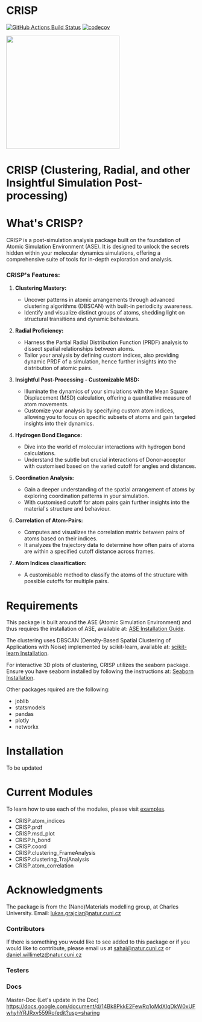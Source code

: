 CRISP
==============================
[//]: # (Badges)
[![GitHub Actions Build Status](https://github.com/REPLACE_WITH_OWNER_ACCOUNT/CRISP/workflows/CI/badge.svg)](https://github.com/REPLACE_WITH_OWNER_ACCOUNT/CRISP/actions?query=workflow%3ACI)
[![codecov](https://codecov.io/gh/REPLACE_WITH_OWNER_ACCOUNT/CRISP/branch/main/graph/badge.svg)](https://codecov.io/gh/REPLACE_WITH_OWNER_ACCOUNT/CRISP/branch/main)


<img src="https://github.com/Indranil17/CRISP/blob/main/example/DALL%C2%B7E_art.png" width="300">

# CRISP (Clustering, Radial, and other Insightful Simulation Post-processing)

# What's CRISP?
CRISP is a post-simulation analysis package built on the foundation of Atomic Simulation Environment (ASE). It is designed to unlock the secrets hidden within your molecular dynamics simulations, offering a comprehensive suite of tools for in-depth exploration and analysis.

### **CRISP's Features:**
1. **Clustering Mastery:**
   - Uncover patterns in atomic arrangements through advanced clustering algorithms (DBSCAN) with built-in periodicity awareness.
   - Identify and visualize distinct groups of atoms, shedding light on structural transitions and dynamic behaviours.

2. **Radial Proficiency:**
   - Harness the Partial Radial Distribution Function (PRDF) analysis to dissect spatial relationships between atoms.
   - Tailor your analysis by defining custom indices, also providing dynamic PRDF of a simulation, hence further insights into the distribution of atomic pairs.

3. **Insightful Post-Processing - Customizable MSD:**
   - Illuminate the dynamics of your simulations with the Mean Square Displacement (MSD) calculation, offering a quantitative measure of atom movements.
   - Customize your analysis by specifying custom atom indices, allowing you to focus on specific subsets of atoms and gain targeted insights into their dynamics.

4. **Hydrogen Bond Elegance:**
   - Dive into the world of molecular interactions with hydrogen bond calculations.
   - Understand the subtle but crucial interactions of Donor-acceptor with customised based on the varied cutoff for angles and distances.

5. **Coordination Analysis:**
   - Gain a deeper understanding of the spatial arrangement of atoms by exploring coordination patterns in your simulation.
   - With customised cutoff for atom pairs gain further insights into the material's structure and behaviour.

7. **Correlation of Atom-Pairs:**
   - Computes and visualizes the correlation matrix between pairs of atoms based on their indices.
   - It analyzes the trajectory data to determine how often pairs of atoms are within a specified cutoff distance across frames.
     
8. **Atom Indices classification:**
   - A customisable method to classify the atoms of the structure with possible cutoffs for multiple pairs.
    


# Requirements
This package is built around the ASE (Atomic Simulation Environment) and thus requires the installation of ASE, available at: [ASE Installation Guide](https://wiki.fysik.dtu.dk/ase/install.html).

The clustering uses DBSCAN (Density-Based Spatial Clustering of Applications with Noise) implemented by scikit-learn, available at: [scikit-learn Installation](https://scikit-learn.org/stable/install.html).

For interactive 3D plots of clustering, CRISP utilizes the seaborn package. Ensure you have seaborn installed by following the instructions at: [Seaborn Installation](https://seaborn.pydata.org/installing.html).

Other packages rquired are the following:
   - joblib 
   - statsmodels 
   - pandas 
   - plotly 
   - networkx

# Installation
To be updated

# Current Modules

To learn how to use each of the modules, please visit [examples](https://github.com/Indranil17/TEST/tree/main/example).
   - CRISP.atom_indices
   - CRISP.prdf
   - CRISP.msd_plot
   - CRISP.h_bond
   - CRISP.coord
   - CRISP.clustering_FrameAnalysis
   - CRISP.clustering_TrajAnalysis
   - CRISP.atom_correlation

# Acknowledgments
The package is from the (Nano)Materials modelling group, at Charles University.
Email: lukas.grajciar@natur.cuni.cz

### Contributors
If there is something you would like to see added to this package or if you would like to contribute, please email us at sahai@natur.cuni.cz or daniel.willimetz@natur.cuni.cz

### Testers

### Docs
Master-Doc (Let's update in the Doc)
https://docs.google.com/document/d/14Bk8PkkE2FewRq1oMdXlqDkW0xUFwhyhYRJRxv559Ro/edit?usp=sharing

